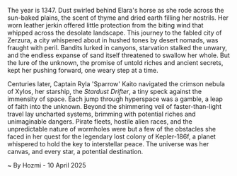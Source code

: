 
The year is 1347.  Dust swirled behind Elara's horse as she rode across the sun-baked plains, the scent of thyme and dried earth filling her nostrils.  Her worn leather jerkin offered little protection from the biting wind that whipped across the desolate landscape.  This journey to the fabled city of Zerzura, a city whispered about in hushed tones by desert nomads, was fraught with peril. Bandits lurked in canyons, starvation stalked the unwary, and the endless expanse of sand itself threatened to swallow her whole.  But the lure of the unknown, the promise of untold riches and ancient secrets, kept her pushing forward, one weary step at a time.


Centuries later, Captain Ryla 'Sparrow' Kaito navigated the crimson nebula of Xylos, her starship, the *Stardust Drifter*, a tiny speck against the immensity of space.  Each jump through hyperspace was a gamble, a leap of faith into the unknown.  Beyond the shimmering veil of faster-than-light travel lay uncharted systems, brimming with potential riches and unimaginable dangers. Pirate fleets, hostile alien races, and the unpredictable nature of wormholes were but a few of the obstacles she faced in her quest for the legendary lost colony of Kepler-186f, a planet whispered to hold the key to interstellar peace.  The universe was her canvas, and every star, a potential destination.

~ By Hozmi - 10 April 2025
